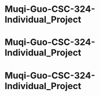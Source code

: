 # Muqi-Guo-CSC-324-Individual_Project
# Muqi-Guo-CSC-324-Individual_Project
# Muqi-Guo-CSC-324-Individual_Project

